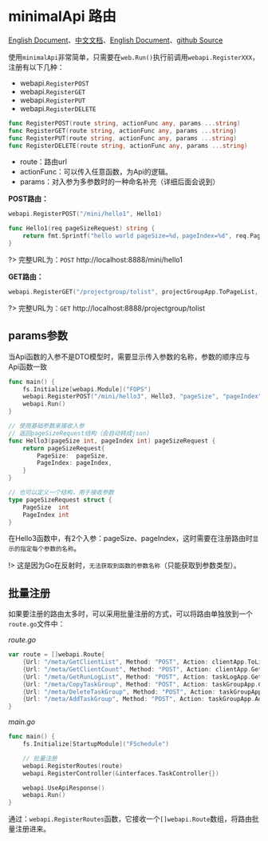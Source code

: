 # minimalApi 路由
[English Document](https://farseer-go.gitee.io/en-us/)、[中文文档](https://farseer-go.gitee.io/)、[English Document](https://farseer-go.github.io/doc/en-us/)、[github Source](https://github.com/farseer-go/webapi)

使用`minimalApi`非常简单，只需要在`web.Run()`执行前调用`webapi.RegisterXXX`，注册有以下几种：
- webapi.`RegisterPOST`
- webapi.`RegisterGET`
- webapi.`RegisterPUT`
- webapi.`RegisterDELETE`

```go
func RegisterPOST(route string, actionFunc any, params ...string)
func RegisterGET(route string, actionFunc any, params ...string)
func RegisterPUT(route string, actionFunc any, params ...string)
func RegisterDELETE(route string, actionFunc any, params ...string)
```
- route：路由url
- actionFunc：可以传入任意函数，为Api的逻辑。
- params：对入参为多参数时的一种命名补充（详细后面会说到）

**POST路由：**
```go
webapi.RegisterPOST("/mini/hello1", Hello1)

func Hello1(req pageSizeRequest) string {
    return fmt.Sprintf("hello world pageSize=%d，pageIndex=%d", req.PageSize, req.PageIndex)
}
```
?> 完整URL为：`POST` http://localhost:8888/mini/hello1

**GET路由：**

```go
webapi.RegisterGET("/projectgroup/tolist", projectGroupApp.ToPageList, "pageSize", "pageIndex")
```

?> 完整URL为：`GET` http://localhost:8888/projectgroup/tolist

## params参数
当Api函数的入参不是DTO模型时，需要显示传入参数的名称，参数的顺序应与Api函数一致

```go
func main() {
	fs.Initialize[webapi.Module]("FOPS")
	webapi.RegisterPOST("/mini/hello3", Hello3, "pageSize", "pageIndex")
	webapi.Run()
}

// 使用基础参数来接收入参
// 返回pageSizeRequest结构（会自动转成json)
func Hello3(pageSize int, pageIndex int) pageSizeRequest {
    return pageSizeRequest{
        PageSize:  pageSize,
        PageIndex: pageIndex,
    }
}

// 也可以定义一个结构，用于接收参数
type pageSizeRequest struct {
    PageSize  int
    PageIndex int
}
```
在Hello3函数中，有2个入参：pageSize、pageIndex，这时需要在注册路由时`显示的指定每个参数的名称`。

!> 这是因为Go在反射时，`无法获取到函数的参数名称`（只能获取到参数类型）。

## 批量注册
如果要注册的路由太多时，可以采用批量注册的方式，可以将路由单独放到一个`route.go`文件中：

_route.go_
```go
var route = []webapi.Route{
	{Url: "/meta/GetClientList", Method: "POST", Action: clientApp.ToList},
	{Url: "/meta/GetClientCount", Method: "POST", Action: clientApp.GetCount},
	{Url: "/meta/GetRunLogList", Method: "POST", Action: taskLogApp.GetList},
	{Url: "/meta/CopyTaskGroup", Method: "POST", Action: taskGroupApp.CopyTaskGroup},
	{Url: "/meta/DeleteTaskGroup", Method: "POST", Action: taskGroupApp.Delete},
	{Url: "/meta/AddTaskGroup", Method: "POST", Action: taskGroupApp.Add},
}
```

_main.go_
```go
func main() {
	fs.Initialize[StartupModule]("FSchedule")

	// 批量注册
	webapi.RegisterRoutes(route)
	webapi.RegisterController(&interfaces.TaskController{})

	webapi.UseApiResponse()
	webapi.Run()
}
```
通过：`webapi.RegisterRoutes`函数，它接收一个`[]webapi.Route`数组，将路由批量注册进来。